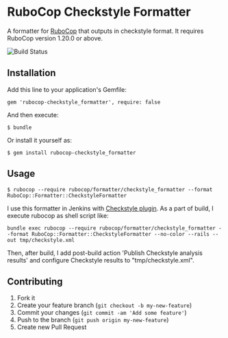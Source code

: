 # RuboCop Checkstyle Formatter

A formatter for [RuboCop](https://github.com/rubocop/rubocop) that outputs in checkstyle format.
It requires RuboCop version 1.20.0 or above.

![Build Status](https://github.com/eitoball/rubocop-checkstyle_formatter/actions/workflows/build.yml/badge.svg?branch=master)

## Installation

Add this line to your application's Gemfile:

    gem 'rubocop-checkstyle_formatter', require: false

And then execute:

    $ bundle

Or install it yourself as:

    $ gem install rubocop-checkstyle_formatter

## Usage

    $ rubocop --require rubocop/formatter/checkstyle_formatter --format RuboCop::Formatter::CheckstyleFormatter

I use this formatter in Jenkins with [Checkstyle plugin](https://wiki.jenkins-ci.org/display/JENKINS/Checkstyle+Plugin).
As a part of build, I execute rubocop as shell script like:

    bundle exec rubocop --require rubocop/formatter/checkstyle_formatter --format RuboCop::Formatter::CheckstyleFormatter --no-color --rails --out tmp/checkstyle.xml

Then, after build, I add post-build action 'Publish Checkstyle analysis results' and configure Checkstyle results to "tmp/checkstyle.xml".

## Contributing

1. Fork it
2. Create your feature branch (`git checkout -b my-new-feature`)
3. Commit your changes (`git commit -am 'Add some feature'`)
4. Push to the branch (`git push origin my-new-feature`)
5. Create new Pull Request
